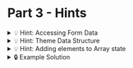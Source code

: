 # Part 3 - Hints

<details>
<summary>💡 Hint: Accessing Form Data</summary>

You can access the values of your form with the "name" attribute:

```jsx

return (
  <form onSubmit={handleSubmit}>
    <input name='primary' ... />
    <input name='secondary' ... />
  ...
  </form>
)

```

```jsx
function handleSubmit(event) {
  const formData = new FormData(event.target);
  const data = Object.fromEntries(formData);

  const primary = data.primary;
  const secondary = data.secondary;
}
```

</details>

<details>
<summary>💡 Hint: Theme Data Structure</summary>

Make sure that the new Theme as the same data structure as the other themes:

```js
const newTheme = {
  id: string,
  name: string,
  colors: [
    {
      role: string,
      value: string,
    },
    {
      role: string,
      value: string,
    },
    ...
  ]
}
```

</details>

<details>
<summary>💡 Hint: Adding elements to Array state</summary>

remember how to add elements to a complex state:

```js
  const [state, setState] = useState([...])

  function handleAddTheme(newItem) {
    setState([...state,newItem])
  }
```

</details>

<details>
<summary>🔒 Example Solution </summary>
Only check this solution after giving this part a good try!

[🔗 Part 3 Example Solution](https://github.com/neuefische-web-demos/theme-creator-example-solution/tree/part-3)

</details>
